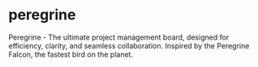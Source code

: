 # peregrine

Peregrine - The ultimate project management board, designed for efficiency, clarity, and seamless collaboration. Inspired by the Peregrine Falcon, the fastest bird on the planet.
